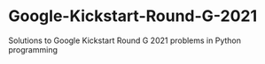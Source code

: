 # Google-Kickstart-Round-G-2021
Solutions to Google Kickstart Round G 2021 problems in Python programming

